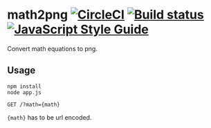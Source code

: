 # math2png [![CircleCI](https://circleci.com/gh/Frederick-S/math2png.svg?style=shield)](https://circleci.com/gh/Frederick-S/math2png) [![Build status](https://ci.appveyor.com/api/projects/status/qp9g1ag3sib2aum7/branch/master?svg=true)](https://ci.appveyor.com/project/Frederick-S/math2png/branch/master) [![JavaScript Style Guide](https://img.shields.io/badge/code_style-standard-brightgreen.svg)](https://standardjs.com)

Convert math equations to png.

## Usage
```
npm install
node app.js
```

```
GET /?math={math}
```

`{math}` has to be url encoded.
